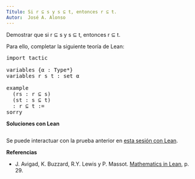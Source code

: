 ```yaml
---
Título: Si r ⊆ s y s ⊆ t, entonces r ⊆ t.
Autor:  José A. Alonso
---
```


Demostrar que si r ⊆ s y s ⊆ t, entonces r ⊆ t.

Para ello, completar la siguiente teoría de Lean:

<pre lang="lean">
import tactic

variables {α : Type*}
variables r s t : set α

example
  (rs : r ⊆ s)
  (st : s ⊆ t)
  : r ⊆ t :=
sorry
</pre>
<!--more-->

<b>Soluciones con Lean</b>

<pre lang="lean">
</pre>

Se puede interactuar con la prueba anterior en <a href="https://leanprover-community.github.io/lean-web-editor/#url=https://raw.githubusercontent.com/jaalonso/Calculemus/main/src/Propiedad_transitiva_del_subconjunto.lean" rel="noopener noreferrer" target="_blank">esta sesión con Lean</a>.

<b>Referencias</b>

+ J. Avigad, K. Buzzard, R.Y. Lewis y P. Massot. [Mathematics in Lean](https://bit.ly/3U4UjBk), p. 29.
